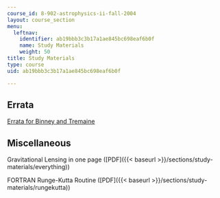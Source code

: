 ```yaml
---
course_id: 8-902-astrophysics-ii-fall-2004
layout: course_section
menu:
  leftnav:
    identifier: ab19bbb3c3b17a1ae845bc698eaf6b0f
    name: Study Materials
    weight: 50
title: Study Materials
type: course
uid: ab19bbb3c3b17a1ae845bc698eaf6b0f

---
```


Errata
------

[Errata for Binney and Tremaine](http://de.arxiv.org/abs/astro-ph/9304010)

Miscellaneous
-------------

Gravitational Lensing in one page ([PDF]({{< baseurl >}}/sections/study-materials/everything))

FORTRAN Runge-Kutta Routine ([PDF]({{< baseurl >}}/sections/study-materials/rungekutta))